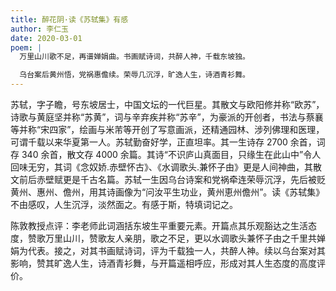 ```yaml
---
title: 醉花阴·读《苏轼集》有感
author: 李仁玉
date: 2020-03-01
poem: |
  万里山川歌不足，再谱婵娟曲。书画赋诗词，共醉人神，千载东坡独。

  乌台案后黄州悟，党祸惠儋续。荣辱几沉浮，旷逸人生，诗酒青衫舞。
---
```


苏轼，字子瞻，号东坡居士，中国文坛的一代巨星。其散文与欧阳修并称“欧苏”，诗歌与黄庭坚并称“苏黄”，词与辛弃疾并称“苏辛”，为豪派的开创者，书法与蔡襄等并称“宋四家”，绘画与米芾等开创了写意画派，还精通园林、涉列佛理和医理，可谓千载以来华夏第一人。苏轼勤奋好学，正直坦率。其一生诗存 2700 余首，词存 340 余首，散文存 4000 余篇。其诗“不识庐山真面目，只缘生在此山中”令人回味无穷，其词《念奴娇.赤壁怀古》、《水调歌头.兼怀子由》更是人间神曲，其散文前后赤壁赋更是千古名篇。苏轼一生因乌台诗案和党祸牵连荣辱沉浮，先后被贬黄州、惠州、儋州，用其诗画像为“问汝平生功业，黄州恵州儋州”。读《苏轼集》不由感叹，人生沉浮，淡然面之。有感于斯，特填词记之。

陈敦教授点评：李老师此词涵括东坡生平重要元素。开篇点其乐观豁达之生活态度，赞歌万里山川，赞歌友人亲朋，歌之不足，更以水调歌头兼怀子由之千里共婵娟为代表。接之，对其书画赋诗词，评为千载独一人，共醉人神。续以乌台案对其影响，赞其旷逸人生，诗酒青衫舞，与开篇遥相呼应，形成对其人生态度的高度评价。
